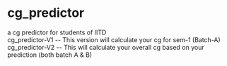 # cg_predictor
a cg predictor for students of IITD
<br>
cg_predictor-V1 -- This version will calculate your cg for sem-1 (Batch-A)
<br>
cg_predictor-V2 -- This will calculate your overall cg based on your prediction (both batch A & B) 
<br>
